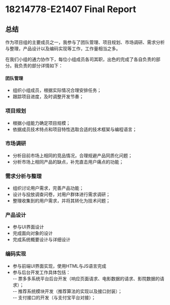 # 18214778-E21407 Final Report
## 总结
作为项目组的主要成员之一，我参与了团队管理、项目规划、市场调研、需求分析与整理，产品设计以及编码实现等工作，工作量相当之多。

在我们小组的通力协作下，每位小组成员各司其职，出色的完成了各自负责的部分。我负责的部分详情如下：

#### 团队管理
* 组织小组成员，根据实际情况合理安排任务；
* 跟踪项目进度，及时调整开发节奏；

### 项目规划
* 根据小组能力确定项目规模；
* 依据成员技术特点和项目特性选取合适的技术框架与编程语言；

### 市场调研
* 分析目前市场上相同的竞品情况，合理规避产品同质化问题；
* 分析市场上相同产品的缺点，补充直击用户痛点的功能；

### 需求分析与整理
* 组织讨论用户需求，完善产品功能；
* 设计与投放调查问卷，对用户群体进行需求调研；
* 整理收集到的用户需求，并将其转化为技术问题；

### 产品设计
* 参与UI界面设计
* 完成面向对象的设计
* 完成系统概要设计与详细设计

### 编码实现
* 参与前端UI界面实现，使用HTML与JS语言完成
* 参与后台开发工作具体包括：  
  -- 票多多系统平台后台开发（响应页面请求、电影数据的请求、影院数据的请求）；  
  -- 推荐系统模块开发（推荐算法的实现以及接口封装）；  
  -- 支付接口的开发（与支付宝平台对接）；  
